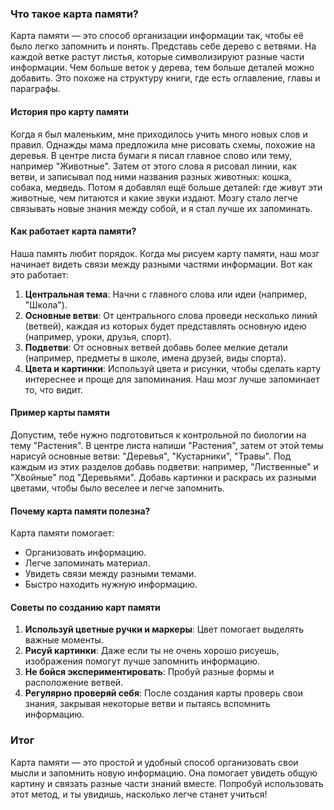 ### Что такое карта памяти?

Карта памяти — это способ организации информации так, чтобы её было легко запомнить и понять. Представь себе дерево с ветвями. На каждой ветке растут листья, которые символизируют разные части информации. Чем больше веток у дерева, тем больше деталей можно добавить. Это похоже на структуру книги, где есть оглавление, главы и параграфы.

#### История про карту памяти

Когда я был маленьким, мне приходилось учить много новых слов и правил. Однажды мама предложила мне рисовать схемы, похожие на деревья. В центре листа бумаги я писал главное слово или тему, например "Животные". Затем от этого слова я рисовал линии, как ветви, и записывал под ними названия разных животных: кошка, собака, медведь. Потом я добавлял ещё больше деталей: где живут эти животные, чем питаются и какие звуки издают. Мозгу стало легче связывать новые знания между собой, и я стал лучше их запоминать.

#### Как работает карта памяти?

Наша память любит порядок. Когда мы рисуем карту памяти, наш мозг начинает видеть связи между разными частями информации. Вот как это работает:

1. **Центральная тема**: Начни с главного слова или идеи (например, "Школа").
2. **Основные ветви**: От центрального слова проведи несколько линий (ветвей), каждая из которых будет представлять основную идею (например, уроки, друзья, спорт).
3. **Подветви**: От основных ветвей добавь более мелкие детали (например, предметы в школе, имена друзей, виды спорта).
4. **Цвета и картинки**: Используй цвета и рисунки, чтобы сделать карту интереснее и проще для запоминания. Наш мозг лучше запоминает то, что видит.

#### Пример карты памяти

Допустим, тебе нужно подготовиться к контрольной по биологии на тему "Растения". В центре листа напиши "Растения", затем от этой темы нарисуй основные ветви: "Деревья", "Кустарники", "Травы". Под каждым из этих разделов добавь подветви: например, "Лиственные" и "Хвойные" под "Деревьями". Добавь картинки и раскрась их разными цветами, чтобы было веселее и легче запомнить.

#### Почему карта памяти полезна?

Карта памяти помогает:

- Организовать информацию.
- Легче запоминать материал.
- Увидеть связи между разными темами.
- Быстро находить нужную информацию.

#### Советы по созданию карт памяти

1. **Используй цветные ручки и маркеры**: Цвет помогает выделять важные моменты.
2. **Рисуй картинки**: Даже если ты не очень хорошо рисуешь, изображения помогут лучше запомнить информацию.
3. **Не бойся экспериментировать**: Пробуй разные формы и расположение ветвей.
4. **Регулярно проверяй себя**: После создания карты проверь свои знания, закрывая некоторые ветви и пытаясь вспомнить информацию.

### Итог

Карта памяти — это простой и удобный способ организовать свои мысли и запомнить новую информацию. Она помогает увидеть общую картину и связать разные части знаний вместе. Попробуй использовать этот метод, и ты увидишь, насколько легче станет учиться!